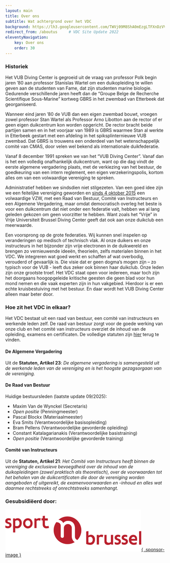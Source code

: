 ```yaml
---
layout: main
title: Over ons
subtitle: Wat achtergrond over het VDC
background: https://lh3.googleusercontent.com/TWVj09M8ShA0mEzgLTFXnDzVVXu27SLZwQe-590PeKDhPMjGeLiWnwFzwDIiI1g8Dt6Sq32HJMBu4HL-z_ypTwYh638bouD_M3RMbk1MEL0o6pT0bqVzPO9yT32Y5UW_QxEGLaeMudc
redirect_from: /aboutus     # VDC Site Update 2022
eleventyNavigation:
    key: Over ons
    order: 30
---
```


### Historiek

Het VUB Diving Center is gegroeid uit de vraag van professor Polk begin jaren ’80 aan professor Stanislas Wartel om een duikopleiding te willen geven aan de studenten van Fame, dat zijn studenten marine biologie.
Gedurende verschillende jaren heeft dan de “Groupe Belge de Recherche Scientifique Sous-Marine” kortweg GBRS in het zwembad van Etterbeek dat georganiseerd.

Wanneer eind jaren ’80 de VUB dan een eigen zwembad bouwt, vroegen zowel professor Stan Wartel als Professor Arno Libotton aan de rector of er geen eigen duikcentrum kon worden opgericht. De rector bracht beide partijen samen en in het voorjaar van 1989 is GBRS waarmee Stan al werkte in Etterbeek gestart met een afdeling in het spiksplinternieuwe VUB zwembad.
Dat GBRS is trouwens een onderdeel van het wetenschappelijk comité van CMAS, door velen wel bekend als internationale duikfederatie.

Vanaf 8 december 1991 spreken we van het “VUB Diving Center”.
Vanaf dan is het een volledig onafhankelijk duikcentrum, want op die dag vindt de eerste algemene vergadering plaats, met de verkiezing van het bestuur, de goedkeuring van een intern reglement, een eigen verzekeringspolis, kortom alles om van een volwaardige vereniging te spreken.

Administratief hebben we sindsdien niet stilgezeten.
Van een goed idee zijn we een feitelijke vereniging geworden en [sinds 4 oktober 2015](https://kbopub.economie.fgov.be/kbopub/toonondernemingps.html?ondernemingsnummer=876441421) een volwaardige VZW, met een Raad van Bestuur, Comité van Instructeurs en een Algemene Vergadering, maar omdat democratisch overleg het beste is voor een duikcentrum dat niet onder een federatie valt, hebben we al lang geleden gekozen om geen voorzitter te hebben.
Want zoals het “Vrije” in Vrije Universiteit Brussel Diving Center geeft dat ook aan onze duikclub een meerwaarde.

Een voorsprong op de grote federaties. Wij kunnen snel inspelen op veranderingen op medisch of technisch vlak.
Al onze duikers en onze instructeurs in het bijzonder zijn vrije electronen in de duikwereld en brengen zo vernieuwende ideeën, theorieën, zelfs materialen binnen in het VDC.
We integreren wat goed werkt en schaffen af wat overbodig, verouderd of gevaarlijk is.
Die visie dat er geen dogma’s mogen zijn – zo typisch voor de VUB - leeft dus zeker ook binnen haar duikclub.
Onze leden zijn onze grootste troef. Het VDC staat open voor iedereen, maar toch zijn het doorgaans hoogopgeleide kritische geesten die geen blad voor hun mond nemen en die vaak experten zijn in hun vakgebied. Hierdoor is er een echte kruisbestuiving met het bestuur. En daar wordt het VUB Diving Center alleen maar beter door.

### Hoe zit het VDC in elkaar?
Het VDC bestaat uit een raad van bestuur, een comité van instructeurs en werkende leden zelf. De raad van bestuur zorgt voor de goede werking van onze club en het comité van instructeurs overziet de inhoud van de opleiding, examens en certificaten. De volledige statuten zijn [hier](/downloads/statuten_03102011.pdf) terug te vinden.

#### De Algemene Vergadering

Uit de **Statuten, Artikel 23**:
*De algemene vergadering is samengesteld uit de werkende leden van de vereniging en is het hoogste gezagsorgaan van de vereniging.*

#### De Raad van Bestuur

Huidige bestuursleden (laatste update 09/2025):
- Maxim Van de Wynckel (Secretaris)
- *Open positie* (Penningmeester)
- Pascal Blockx (Materiaalmeester)
- Eva Smits (Verantwoordelijke basisopleiding)
- Bram Pellens (Verantwoordelijke gevorderde opleiding)
- Constant Katalagarianakis (Verantwoordelijke basistraining)
- *Open positie* (Verantwoordelijke gevorderde training)

#### Comité van Instructeurs

Uit de **Statuten, Artikel 21**:
*Het Comité van Instructeurs heeft binnen de vereniging de exclusieve bevoegdheid over de inhoud van de duikopleidingen (zowel praktisch als theoretisch), over de voorwaarden tot het behalen van de duikcertificaten die door de vereniging worden aangeboden of uitgereikt, de examenvoorwaarden en -inhoud en alles wat daarmee rechtstreeks of onrechtstreeks samenhangt.*

### Gesubsidiëerd door:

[![homepage](/images/misc/logo_sportinbrussel.svg){ .sponsor-image }](https://www.sportinbrussel.be/)